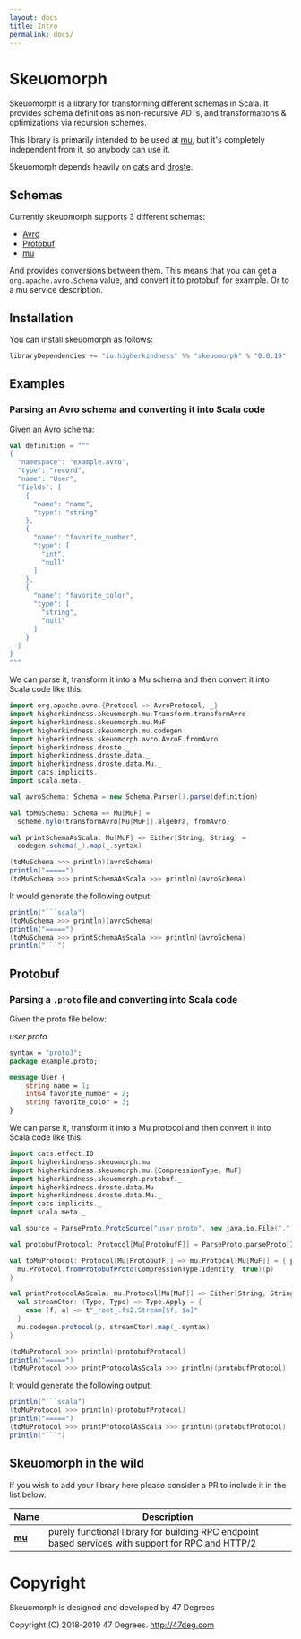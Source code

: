 ```yaml
---
layout: docs
title: Intro
permalink: docs/
---
```



# Skeuomorph

Skeuomorph is a library for transforming different schemas in Scala.
It provides schema definitions as non-recursive ADTs, and
transformations & optimizations via recursion schemes.

This library is primarily intended to be used at [mu][], but
it's completely independent from it, so anybody can use it.

Skeuomorph depends heavily on [cats][] and [droste][].

## Schemas

Currently skeuomorph supports 3 different schemas:
- [Avro][]
- [Protobuf][]
- [mu][]

And provides conversions between them.  This means that you can get a
`org.apache.avro.Schema` value, and convert it to protobuf, for
example.  Or to a mu service description.


## Installation

You can install skeuomorph as follows:

[comment]: # (Start Replace)

```scala
libraryDependencies += "io.higherkindness" %% "skeuomorph" % "0.0.19"
```

[comment]: # (End Replace)

## Examples

### Parsing an Avro schema and converting it into Scala code

Given an Avro schema:

```scala mdoc:silent
val definition = """
{
  "namespace": "example.avro",
  "type": "record",
  "name": "User",
  "fields": [
    {
      "name": "name",
      "type": "string"
    },
    {
      "name": "favorite_number",
      "type": [
        "int",
        "null"
      ]
    },
    {
      "name": "favorite_color",
      "type": [
        "string",
        "null"
      ]
    }
  ]
}
"""
```

We can parse it, transform it into a Mu schema and then convert it into Scala code like this:

```scala mdoc:silent
import org.apache.avro.{Protocol => AvroProtocol, _}
import higherkindness.skeuomorph.mu.Transform.transformAvro
import higherkindness.skeuomorph.mu.MuF
import higherkindness.skeuomorph.mu.codegen
import higherkindness.skeuomorph.avro.AvroF.fromAvro
import higherkindness.droste._
import higherkindness.droste.data._
import higherkindness.droste.data.Mu._
import cats.implicits._
import scala.meta._

val avroSchema: Schema = new Schema.Parser().parse(definition)

val toMuSchema: Schema => Mu[MuF] =
  scheme.hylo(transformAvro[Mu[MuF]].algebra, fromAvro)

val printSchemaAsScala: Mu[MuF] => Either[String, String] =
  codegen.schema(_).map(_.syntax)

(toMuSchema >>> println)(avroSchema)
println("=====")
(toMuSchema >>> printSchemaAsScala >>> println)(avroSchema)
```

It would generate the following output:

```scala mdoc:passthrough
println("```scala")
(toMuSchema >>> println)(avroSchema)
println("=====")
(toMuSchema >>> printSchemaAsScala >>> println)(avroSchema)
println("```")
```

## Protobuf

### Parsing a `.proto` file and converting into Scala code

Given the proto file below:

_user.proto_

```protobuf
syntax = "proto3";
package example.proto;

message User {
    string name = 1;
    int64 favorite_number = 2;
    string favorite_color = 3;
}
```

We can parse it, transform it into a Mu protocol and then convert it into Scala code like this:

```scala mdoc:silent
import cats.effect.IO
import higherkindness.skeuomorph.mu
import higherkindness.skeuomorph.mu.{CompressionType, MuF}
import higherkindness.skeuomorph.protobuf._
import higherkindness.droste.data.Mu
import higherkindness.droste.data.Mu._
import cats.implicits._
import scala.meta._

val source = ParseProto.ProtoSource("user.proto", new java.io.File(".").getAbsolutePath ++ "/docs/protobuf")

val protobufProtocol: Protocol[Mu[ProtobufF]] = ParseProto.parseProto[IO, Mu[ProtobufF]].parse(source).unsafeRunSync()

val toMuProtocol: Protocol[Mu[ProtobufF]] => mu.Protocol[Mu[MuF]] = { p: Protocol[Mu[ProtobufF]] =>
  mu.Protocol.fromProtobufProto(CompressionType.Identity, true)(p)
}

val printProtocolAsScala: mu.Protocol[Mu[MuF]] => Either[String, String] = { p =>
  val streamCtor: (Type, Type) => Type.Apply = {
    case (f, a) => t"_root_.fs2.Stream[$f, $a]"
  }
  mu.codegen.protocol(p, streamCtor).map(_.syntax)
}

(toMuProtocol >>> println)(protobufProtocol)
println("=====")
(toMuProtocol >>> printProtocolAsScala >>> println)(protobufProtocol)
```

It would generate the following output:


```scala mdoc:passthrough
println("```scala")
(toMuProtocol >>> println)(protobufProtocol)
println("=====")
(toMuProtocol >>> printProtocolAsScala >>> println)(protobufProtocol)
println("```")
```

## Skeuomorph in the wild

If you wish to add your library here please consider a PR to include
it in the list below.

| **Name**                                       | **Description**                                                                                    |
|------------------------------------------------|----------------------------------------------------------------------------------------------------|
| [**mu**](https://higherkindness.github.io/mu/) | purely functional library for building RPC endpoint based services with support for RPC and HTTP/2 |

[Avro]: https://avro.apache.org/
[Protobuf]: https://developers.google.com/protocol-buffers/
[mu]: https://higherkindness.github.io/mu/
[cats]: https://typelevel.org/cats
[droste]: https://github.com/andyscott/droste

[comment]: # (Start Copyright)
# Copyright

Skeuomorph is designed and developed by 47 Degrees

Copyright (C) 2018-2019 47 Degrees. <http://47deg.com>

[comment]: # (End Copyright)
